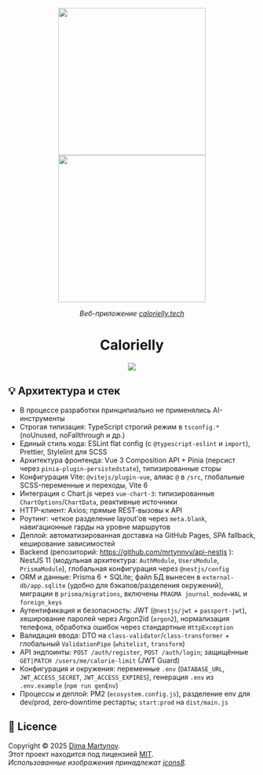 <p align="center">

  <img height="300"  src="./mockups/iphone.png"/>

  <img height="300"  src="./mockups/mac.png"/>

</p>

<p align="center">
  <i>Веб-приложение <a href="https://calorielly.tech">calorielly.tech</a> </i>
</p>
<h1 align="center">Calorielly</h1>
<!-- <p align="center">Счетчик калорий, дневник питания.</p> -->

<p align="center">
  <a href="https://github.com/Dexone/Calorielly/blob/main/LICENSE">
    <img src="https://img.shields.io/github/license/Dexone/Calorielly?style=flat" />
  </a>
</p>

<!-- ## ✨ Ключевые возможности

- Calorielly — классный, удобный, отзывчивый и легко настраиваемый счетчик калорий
- Поддерживает авторизацию и создание аккаунта для новых пользователей
- Имеет гибкие настройки, планирование целей, калькулятор граммов
- Встроен график изменения веса и таймлайн дневника питания
- Многоуровневая регистрация в 5 шагов
- Вход по телефону и паролю; сохранение сессии (ID в localStorage через Pinia), авто‑редиректы
- Учёт калорий за день: добавление приёма пищи (название + ккал), автоматическое создание дня, суммирование калорий за сегодня
- Таймлайн приёмов пищи с навигацией по дням и удалением записей
- Учёт веса: обновление текущего веса и график динамики (Chart.js)
- Настройки профиля: изменение желаемого веса и дневного лимита калорий
- Калькулятор граммов: расчёт массы продукта по его ккал/100 г и целевым ккал
- Профиль: просмотр данных аккаунта, выход и удаление аккаунта -->

## 💡 Архитектура и стек

- В процессе разработки принципиально не применялись AI-инструменты
- Строгая типизация: TypeScript строгий режим в `tsconfig.*` (noUnused, noFallthrough и др.)
- Единый стиль кода: ESLint flat config (с `@typescript-eslint` и `import`), Prettier, Stylelint для SCSS
- Архитектура фронтенда: Vue 3 Composition API + Pinia (персист через `pinia-plugin-persistedstate`), типизированные сторы
- Конфигурация Vite: `@vitejs/plugin-vue`, алиас `@` в `/src`, глобальные SCSS-переменные и переходы, Vite 6
- Интеграция с Chart.js через `vue-chart-3`: типизированные `ChartOptions`/`ChartData`, реактивные источники
- HTTP-клиент: Axios; прямые REST‑вызовы к API
- Роутинг: четкое разделение layout’ов через `meta.blank`, навигационные гарды на уровне маршрутов
- Деплой: автоматизированная доставка на GitHub Pages, SPA fallback, кеширование зависимостей
- Backend (репозиторий: https://github.com/mrtynnvv/api-nestjs ): NestJS 11 (модульная архитектура: `AuthModule`, `UsersModule`, `PrismaModule`), глобальная конфигурация через `@nestjs/config`
- ORM и данные: Prisma 6 + SQLite; файл БД вынесен в `external-db/app.sqlite` (удобно для бэкапов/разделения окружений), миграции в `prisma/migrations`, включены `PRAGMA journal_mode=WAL` и `foreign_keys`
- Аутентификация и безопасность: JWT (`@nestjs/jwt` + `passport-jwt`), хеширование паролей через Argon2id (`argon2`), нормализация телефона, обработка ошибок через стандартные `HttpException`
- Валидация ввода: DTO на `class-validator`/`class-transformer` + глобальный `ValidationPipe` (`whitelist`, `transform`)
- API эндпоинты: `POST /auth/register`, `POST /auth/login`; защищённые `GET|PATCH /users/me/calorie-limit` (JWT Guard)
- Конфигурация и окружения: переменные `.env` (`DATABASE_URL`, `JWT_ACCESS_SECRET`, `JWT_ACCESS_EXPIRES`), генерация `.env` из `.env.example` (`npm run genEnv`)
- Процессы и деплой: PM2 (`ecosystem.config.js`), разделение env для dev/prod, zero‑downtime рестарты; `start:prod` на `dist/main.js`

## 📝 Licence

Copyright © 2025 [Dima Martynov](https://github.com/mrtynnvv).<br />
Этот проект находится под лицензией [MIT](https://github.com/mrtynnvv/Calorielly/blob/main/LICENSE).<br />
_Использованные изображения принадлежат [icons8](https://icons8.ru/)._
